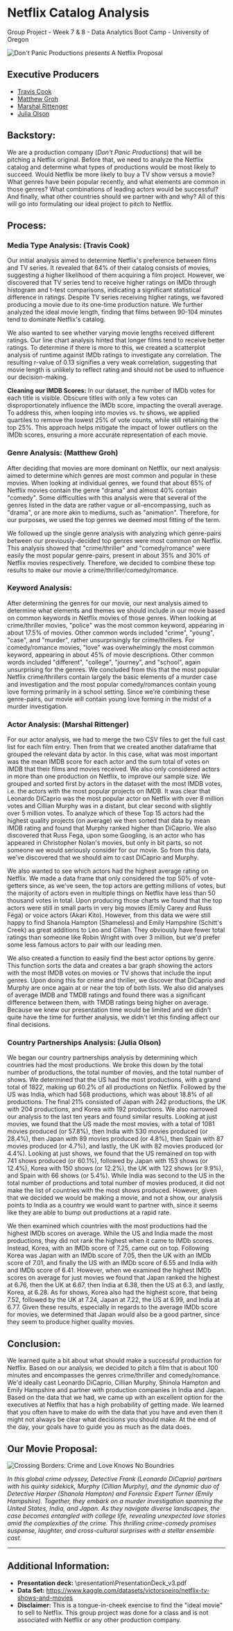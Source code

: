 # Netflix Catalog Analysis
Group Project - Week 7 & 8 - Data Analytics Boot Camp - University of Oregon

![Don't Panic Productions presents A Netflix Proposal](images/title_banner.jpg)


## Executive Producers
- [Travis Cook](https://github.com/byTravis)
- [Matthew Groh](https://github.com/mdg1317)
- [Marshal Rittenger](https://github.com/Ray-Marshal)
- [Julia Olson](https://github.com/juliahachenburg)

## Backstory:  
We are a production company (*Don't Panic Productions*) that will be pitching a Netflix original. Before that, we need to analyze the Netflix catalog and determine what 
types of productions would be most likely to succeed. Would Netflix be more likely to buy a TV show versus a movie? What genres have been popular recently, and what 
elements are common in those genres? What combinations of leading actors would be successful? And finally, what other countries should we partner with and why? All of 
this will go into formulating our ideal project to pitch to Netflix.


## Process:
### Media Type Analysis:  (Travis Cook)
Our initial analysis aimed to determine Netflix's preference between films and TV series. It revealed that 64% of their catalog consists of movies, suggesting a higher 
likelihood of them acquiring a film project.  However, we discovered that TV series tend to receive higher ratings on IMDb through histogram and t-test comparisons, 
indicating a significant statistical difference in ratings. Despite TV series receiving higher ratings, we favored producing a movie due to its 
one-time production nature. We further analyzed the ideal movie length, finding that films between 90-104 minutes tend to dominate Netflix's catalog.  

We also wanted to see whether varying movie lengths received different ratings. Our line chart analysis hinted that longer films tend to receive better ratings.  To 
determine if there is more to this, we created a scatterplot analysis of runtime against IMDb ratings to investigate any correlation. The resulting r-value of 0.13 
signifies a very weak correlation, suggesting that movie length is unlikely to reflect rating and should not be used to influence our decision-making.

**Cleaning our IMDB Scores:**
In our dataset, the number of IMDb votes for each title is visible. Obscure titles with only a few votes can disproportionately influence the IMDb score, impacting the 
overall average. To address this, when looping into movies vs. tv shows, we applied quartiles to remove the lowest 25% of vote counts, while still retaining the top 25%. 
This approach helps mitigate the impact of lower outliers on the IMDb scores, ensuring a more accurate representation of each movie.

### Genre Analysis:  (Matthew Groh)
After deciding that movies are more dominant on Netflix, our next analysis aimed to determine
which genres are most common and popular in these movies. When looking at individual genres,
we found that about 65% of Netflix movies contain the genre "drama" and almost 40% contain
"comedy". Some difficulties with this analysis were that several of the genres listed in the data
are rather vague or all-encompassing, such as "drama", or are more akin to mediums,
such as "animation". Therefore, for our purposes, we used the top genres we deemed
most fitting of the term.

We followed up the single genre analysis with analyzing which genre-pairs between our previously-decided
top genres were most common on Netflix. This analysis showed that "crime/thriller" and "comedy/romance"
were easily the most popular genre-pairs, present in about 35% and 30% of Netflix movies respectively.
Therefore, we decided to combine these top results to make our movie a crime/thriller/comedy/romance.

### Keyword Analysis:  
After determining the genres for our movie, our next analysis aimed to determine what elements and themes
we should include in our movie based on common keywords in Netflix movies of those genres.
When looking at crime/thriller movies, "police" was the most common keyword, appearing in about 17.5% of
movies. Other common words included "crime", "young", "case", and "murder", rather unsurprisingly for
crime/thrillers. For comedy/romance movies, "love" was overwhelmingly the most common keyword, appearing
in about 45% of movie descriptions. Other common words included "different", "college", "journey", and "school",
again unsurprising for the genres. We concluded from this that the most popular Netflix crime/thrillers contain
largely the basic elements of a murder case and investigation and the most popular comedy/romances contain
young love forming primarily in a school setting. Since we're combining these genre-pairs, our movie will contain
young love forming in the midst of a murder investigation.

### Actor Analysis:  (Marshal Rittenger)
For our actor analysis, we had to merge the two CSV files to get the full cast list for each film entry. Then from that we created another dataframe that grouped
the relevant data by actor. In this case, what was most important was the mean IMDB score for each actor and the sum total of votes on IMDB that their films and
movies received. We also only considered actors in more than one production on Netflix, to improve our sample size. We grouped and sorted first by actors 
in the dataset with the most IMDB votes, i.e. the actors with the most popular projects on IMDB. It was clear that Leonardo DiCaprio was the most popular actor on 
Netflix with over 8 million votes and Cillian Murphy was in a distant, but clear second with slightly over 5 million votes. To analyze which of these Top 15 
actors had the highest quality projects (on average) we then sorted that data by mean IMDB rating  and found that Murphy ranked higher than DiCaprio. We also 
discovered that Russ Fega, upon some Googling, is an actor who has appeared in Christopher Nolan's movies, but only in bit parts, so not someone we would seriously 
consider for our movie. So from this data, we've discovered that we should aim to cast DiCaprio and Murphy.

We also wanted to see which actors had the highest average rating on Netflix. We made a data frame that only considered the top 50% of vote-getters since, as we've 
seen, the top actors are getting millions of votes, but the majority of actors even in multiple things on Netflix have less than 50 thousand votes in total. Upon 
producing those charts we found that the top actors were still in small parts in very big movies (Emily Carey and Russ Fega) or voice actors (Akari Kito). However,
from this data we were still happy to find Shanola Hampton (Shameless) and Emily Hampshire (Schitt's Creek) as great additions to Leo and Cillian. They obviously 
have fewer total ratings than someone like Robin Wright with over 3 million, but we'd prefer some less famous actors to pair with our leading men.

We also created a function to easily find the best actor options by genre. This function sorts the data and creates a bar graph showing the actors with the most IMDB votes
on movies or TV shows that include the input genres. Upon doing this for crime and thriller, we discover that DiCaprio and Murphy are once again at or near 
the top of both lists. We also did analyses of average IMDB and TMDB ratings and found there was a significant difference between them, with TMDB ratings being
higher on average. Because we knew our presentation time would be limited and we didn't quite have the time for further analysis, we didn't let this finding affect 
our final decisions. 

### Country Partnerships Analysis:  (Julia Olson)
We began our country partnerships analysis by determining which countries had the most productions. We broke this down by the total number of productions, the total number of movies, and the total number of shows. We determined that the US had the most productions, with a grand total of 1822, making up 60.2% of all productions on Netflix. Followed by the US was India, which had 568 productions, which was about 18.8% of all productions. The final 21% consisted of Japan with 242 productions, the UK with 204 productions, and Korea with 192 productions. We also narrowed our analysis to the last ten years and found similar results. Looking at just movies, we found that the US made the most movies, with a total of 1081 movies produced (or 57.8%), then India with 530 movies produced (or 28.4%), then Japan with 89 movies produced (or 4.8%), then Spain with 87 movies produced (or 4.7%), and lastly, the UK with 82 movies produced (or 4.4%). Looking at just shows, we found that the US remained on top with 741 shows produced (or 60.1%), followed by Japan with 153 shows (or 12.4%), Korea with 150 shows (or 12.2%), the UK with 122 shows (or 9.9%), and Spain with 66 shows (or 5.4%). While India was second to the US in the total number of productions and total number of movies produced, it did not make the list of countries with the most shows produced. However, given that we decided we would be making a movie, and not a show, our analysis points to  India as a country we would want to partner with, since it seems like they are able to bump out productions at a rapid rate. 

We then examined which countries with the most productions had the highest IMDb scores on average. While the US and India made the most productions, they did not rank the highest when it came to IMDb scores. Instead, Korea, with an IMDb score of 7.25, came out on top. Following Korea was Japan with an IMDb score of 7.05, then the UK with an IMDb score of 7.01, and finally the US with an IMDb score of 6.55 and India with and IMDb score of 6.41. However, when we examined the highest IMDb scores on average for just movies we found that Japan ranked the highest at 6.76, then the UK at 6.67, then India at 6.38, then the US at 6.3, and lastly, Korea, at 6.28. As for shows, Korea also had the highest score, that being 7.52, followed by the UK at 7.24, Japan at 7.22, the US at 6.99, and India at 6.77. Given these results, especially in regards to the average IMDb score for movies, we determined that Japan would also be a good partner, since they seem to produce higher quality movies.

## Conclusion:
We learned quite a bit about what should make a successful production for Netflix. Based on our analysis, we decided to pitch a film that is about 100 minutes and encompasses
the genres crime/thriller and comedy/romance. We'd ideally cast Leonardo DiCaprio, Cillian Murphy, Shinola Hampton and Emily Hampshire and partner with production companies 
in India and Japan. Based on the data that we had, we came up with an excellent option for the executives at Netflix that has a high probability of getting made. We learned 
that you often have to make do with the data that you have and even then it might not always be clear what decisions you should make. At the end of the day, your goals have 
to guide you as much as the data does. 

## Our Movie Proposal:
![Crossing Borders:  Crime and Love Knows No Boundries](images/MoviePoster_small.jpg)

*In this global crime odyssey, Detective Frank (Leonardo DiCaprio) partners with his quirky sidekick, Murphy (Cillian Murphy), and the dynamic duo of Detective Harper (Shanola Hampton) and Forensic Expert Turner (Emily Hampshire). Together, they embark on a murder investigation spanning the United States, India, and Japan. As they navigate diverse landscapes, the case becomes entangled with college life, revealing unexpected love stories amid the complexities of the crime. This thrilling crime-comedy promises suspense, laughter, and cross-cultural surprises with a stellar ensemble cast.*


---

## Additional Information:
- **Presentation deck:**  \presentation\PresentationDeck_v3.pdf
- **Data Set:**  https://www.kaggle.com/datasets/victorsoeiro/netflix-tv-shows-and-movies
- **Disclaimer:**  This is a tongue-in-cheek exercise to find the "ideal movie" to sell to Netflix.  This group project was done for a class and is not associated with Netflix or any other production company.
